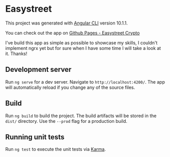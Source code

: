 # Easystreet

This project was generated with [Angular CLI](https://github.com/angular/angular-cli) version 10.1.1.

You can check out the app on [Github Pages - Easystreet Crypto](https://gabrielr47.github.io/easystreet/)

I've build this app as simple as possible to showcase my skills, I couldn't implement ngrx yet but for sure when I have some time
I will take a look at it. Thanks!

## Development server

Run `ng serve` for a dev server. Navigate to `http://localhost:4200/`. The app will automatically reload if you change any of the source files.

## Build

Run `ng build` to build the project. The build artifacts will be stored in the `dist/` directory. Use the `--prod` flag for a production build.

## Running unit tests

Run `ng test` to execute the unit tests via [Karma](https://karma-runner.github.io).
